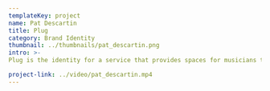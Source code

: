 ```yaml
---
templateKey: project
name: Pat Descartin
title: Plug
category: Brand Identity
thumbnail: ../thumbnails/pat_descartin.png
intro: >-
Plug is the identity for a service that provides spaces for musicians to play their own pop-up shows which are hosted by local businesses. Plug's identity stems from the idea of connectedness and the ability to bring two parts, or groups of people, together.

project-link: ../video/pat_descartin.mp4
---
```

